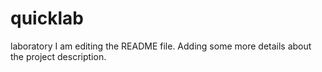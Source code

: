 # quicklab
laboratory
I am editing the README file. Adding some more details about the project description.
